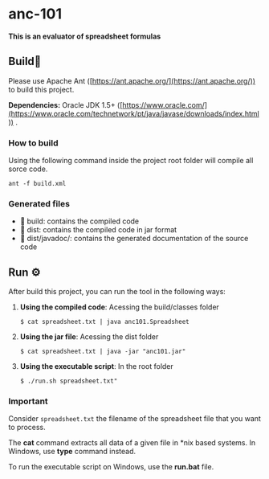 # anc-101

**This is an evaluator of spreadsheet formulas**


## Build🔨

Please use Apache Ant ([https://ant.apache.org/](https://ant.apache.org/)) to build this project. 

**Dependencies:** Oracle JDK 1.5+ ([https://www.oracle.com/](https://www.oracle.com/technetwork/pt/java/javase/downloads/index.html)) .


### How to build

Using the following command inside the project root folder will compile all sorce code.
```
ant -f build.xml
```
### Generated files

* 📁 build: contains the compiled code 
* 📁 dist: contains the compiled code in jar format
* 📁 dist/javadoc/: contains the generated documentation of the source code



## Run ⚙

After build this project, you can run the tool in the following ways:

1. **Using the compiled code**: Acessing the build/classes folder
   
   `$ cat spreadsheet.txt | java anc101.Spreadsheet`
2. **Using the jar file**: Acessing the dist folder
   
   `$ cat spreadsheet.txt | java -jar "anc101.jar"`

3. **Using the executable script**: In the root folder
   
    `$ ./run.sh spreadsheet.txt"`

### Important

Consider `spreadsheet.txt` the filename of the spreadsheet file that you want to process. 

The **cat** command extracts all data of a given file in *nix based systems. In Windows, use **type** command instead.

To run the executable script on Windows, use the **run.bat** file.




